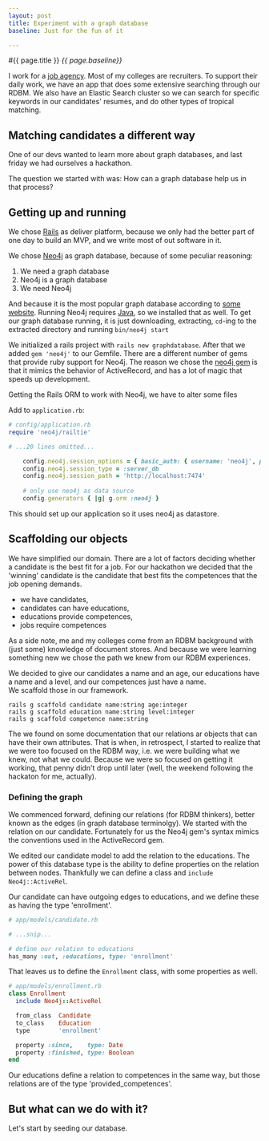 ```yaml
---
layout: post
title: Experiment with a graph database
baseline: Just for the fun of it

---
```


#{{ page.title }}
_{{ page.baseline}}_

I work for a [job agency](https://www.youngcapital.nl). Most of my colleges are 
recruiters. To support their daily work, we have an app that does some extensive
searching through our RDBM. 
We also have an Elastic Search cluster so we can search for specific keywords in our candidates' resumes, and do other types of tropical matching.

## Matching candidates a different way
One of our devs wanted to learn more about graph databases, and last friday we had ourselves a hackathon.

The question we started with was: How can a graph database help us in that process?

## Getting up and running
We chose [Rails] as deliver platform, because we only had the better part of one day to build an MVP, and we write most of out software in it.

We chose [Neo4j] as graph database, because of some peculiar reasoning: 

1. We need a graph database 
2. Neo4j is a graph database 
3. We need Neo4j 

And because it is the most popular graph database according to 
[some website](http://db-engines.com/en/ranking/graph+dbms). 
Running Neo4j requires [Java], so we installed that as well. To get our graph
database running, it is just downloading, extracting, `cd`-ing to the extracted 
directory and running `bin/neo4j start`

We initialized a rails project with `rails new graphdatabase`. After that we 
added `gem 'neo4j'` to our Gemfile. There are a different number of gems that provide ruby support for Neo4j.
The reason we chose the [neo4j gem] is that it mimics the behavior of ActiveRecord, 
and has a lot of magic that speeds up development.

Getting the Rails ORM to work with Neo4j, we have to alter some files

Add to `application.rb`:

```ruby
# config/application.rb
require 'neo4j/railtie'

# ...20 lines omitted...

    config.neo4j.session_options = { basic_auth: { username: 'neo4j', password: 'pzzwrd'} }
    config.neo4j.session_type = :server_db
    config.neo4j.session_path = 'http://localhost:7474'
    
    # only use neo4j as data source
    config.generators { |g| g.orm :neo4j }
```

This should set up our application so it uses neo4j as datastore.

## Scaffolding our objects
We have simplified our domain. There are a lot of factors deciding whether a candidate 
is the best fit for a job. For our hackathon we decided that the 'winning' candidate
is the candidate that best fits the competences that the job opening demands.

* we have candidates,
* candidates can have educations,
* educations provide competences,
* jobs require competences

As a side note, me and my colleges come from an RDBM background with (just some) knowledge
of document stores. And because we were learning something new we chose the path we knew 
from our RDBM experiences.

We decided to give our candidates a name and an age, our educations have a name 
and a level, and our competences just have a name.  
We scaffold those in our framework.

```
rails g scaffold candidate name:string age:integer
rails g scaffold education name:string level:integer
rails g scaffold competence name:string
```

The we found on some documentation that our relations ar objects that can have 
their own attributes. That is when, in retrospect, I started to realize that 
we were too focused on the RDBM way, i.e. we were building what we knew, not
what we could. 
Because we were so focused on getting it working, that penny 
didn't drop until later (well, the weekend following the hackaton for me, actually).

### Defining the graph
We commenced forward, defining our relations (for RDBM thinkers), better known 
as the edges (in graph database terminolgy). 
We started with the relation on our candidate. 
Fortunately for us the Neo4j gem's syntax mimics the conventions used in the ActiveRecord gem.

We edited our candidate model to add the relation to the educations. 
The power of this database type is the ability to define properties on the relation
between nodes. Thankfully we can define a class and `include Neo4j::ActiveRel`.

Our candidate can have outgoing edges to educations, and we define these as having the type 'enrollment'.

```ruby
# app/models/candidate.rb

# ...snip...

# define our relation to educations
has_many :out, :educations, type: 'enrollment'
```

That leaves us to define the `Enrollment` class, with some properties as well.

```ruby
# app/models/enrollment.rb
class Enrollment
  include Neo4j::ActiveRel

  from_class  Candidate
  to_class    Education
  type        'enrollment'

  property :since,    type: Date
  property :finished, type: Boolean
end

```
Our educations define a relation to competences in the same way, but those relations are of the type 'provided_competences'.

## But what can we do with it?
 
Let's start by seeding our database.



[Neo4j]: http://neo4j.com/download-thanks/?edition=community&flavour=unix&release=2.2.2#
[Rails]: http://rubyonrails.org/
[Java]: http://www.oracle.com/technetwork/java/javase/downloads/jdk7-downloads-1880260.html
[neo4j gem]: https://rubygems.org/gems/neo4j
